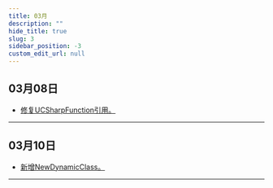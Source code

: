 ```yaml
---
title: 03月
description: ""
hide_title: true
slug: 3
sidebar_position: -3
custom_edit_url: null
---
```


## 03月08日

- [修复UCSharpFunction引用。](https://github.com/crazytuzi/UnrealCSharp/commit/9b36a158b2d346ce9044f084634499e3fb497cb3)

---

## 03月10日

- [新增NewDynamicClass。](https://github.com/crazytuzi/UnrealCSharp/commit/411e68ad3d270e2a59787c0b6d22044a5146ac7e)

---
